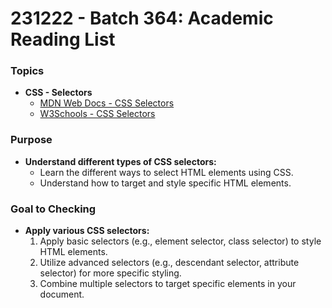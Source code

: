 # 231222 - Batch 364:  Academic Reading List 


### **Topics**

- **CSS - Selectors**
  - [MDN Web Docs - CSS Selectors](https://developer.mozilla.org/en-US/docs/Web/CSS/CSS_Selectors)
  - [W3Schools - CSS Selectors](https://www.w3schools.com/cssref/css_selectors.asp)


### **Purpose**

- **Understand different types of CSS selectors:**
  - Learn the different ways to select HTML elements using CSS.
  - Understand how to target and style specific HTML elements.



### **Goal to Checking**

- **Apply various CSS selectors:**
  1. Apply basic selectors (e.g., element selector, class selector) to style HTML elements.
  2. Utilize advanced selectors (e.g., descendant selector, attribute selector) for more specific styling.
  3. Combine multiple selectors to target specific elements in your document.
